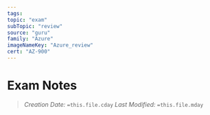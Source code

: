 ```yaml
---
tags:
topic: "exam"
subTopic: "review"
source: "guru"
family: "Azure"
imageNameKey: "Azure_review"
cert: "AZ-900"
---
```

# Exam Notes
> *Creation Date:* `=this.file.cday`
> *Last Modified:* `=this.file.mday`


